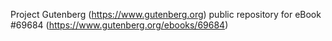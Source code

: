 Project Gutenberg (https://www.gutenberg.org) public repository for
eBook #69684 (https://www.gutenberg.org/ebooks/69684)
